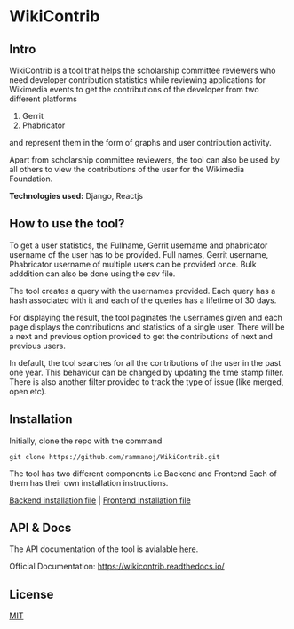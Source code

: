 # WikiContrib

## Intro 

WikiContrib is a tool that helps the scholarship committee reviewers who need developer contribution statistics while reviewing applications for Wikimedia events to get the contributions of the developer from two different platforms 

1. Gerrit
2. Phabricator

and represent them in the form of graphs and user contribution activity.

Apart from scholarship committee reviewers, the tool can also be used by all others to view the contributions of the user for the Wikimedia Foundation.


**Technologies used:** Django, Reactjs

## How to use the tool?

To get a user statistics, the Fullname, Gerrit username and phabricator username of the user has to be provided. Full names, Gerrit username, Phabricator username of multiple users can be provided once. Bulk adddition can also be done using the csv file.

The tool creates a query with the usernames provided. Each query has a hash associated with it and each of the queries has a lifetime of 30 days.

For displaying the result, the tool paginates the usernames given and each page displays the contributions and statistics of a single user. There will be a next and previous option provided to get the contributions of next and previous users. 

In default, the tool searches for all the contributions of the user in the past one year. This behaviour can be changed by updating the time stamp filter. There is also another filter provided to track the type of issue (like merged, open etc).

## Installation
Initially, clone the repo with the command

```commandline
git clone https://github.com/rammanoj/WikiContrib.git
```


The tool has two different components i.e Backend and Frontend Each of them has their own installation instructions.

[Backend installation file](https://github.com/rammanoj/WikiContrib/blob/master/backend/Contraband/Install.md) | [Frontend installation file](https://github.com/rammanoj/WikiContrib/tree/master/frontend/WikiContrib-Frontend/Install.md)

## API & Docs

The API documentation of the tool is avialable [here](https://documenter.getpostman.com/view/6222710/SVYurxMj).

Official Documentation: https://wikicontrib.readthedocs.io/

## License

[MIT](https://github.com/rammanoj/WikiContrib/blob/master/LICENSE)
